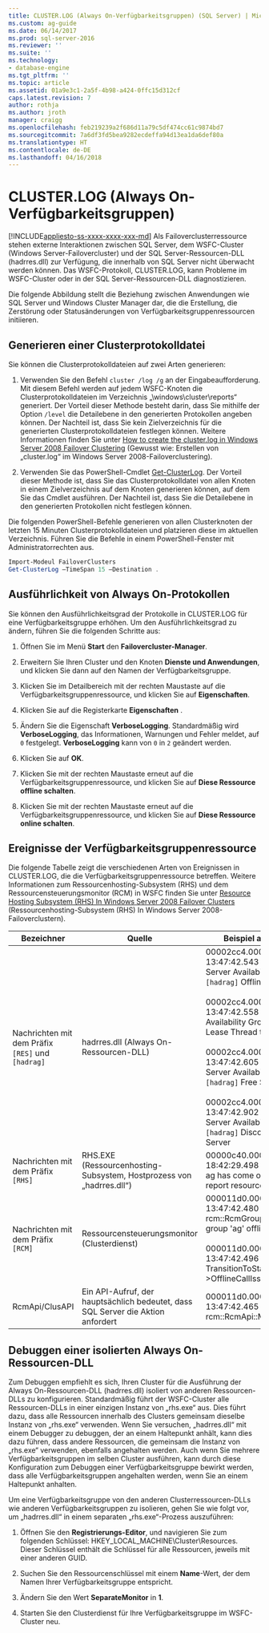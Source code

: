 ```yaml
---
title: CLUSTER.LOG (Always On-Verfügbarkeitsgruppen) (SQL Server) | Microsoft-Dokumentation
ms.custom: ag-guide
ms.date: 06/14/2017
ms.prod: sql-server-2016
ms.reviewer: ''
ms.suite: ''
ms.technology:
- database-engine
ms.tgt_pltfrm: ''
ms.topic: article
ms.assetid: 01a9e3c1-2a5f-4b98-a424-0ffc15d312cf
caps.latest.revision: 7
author: rothja
ms.author: jroth
manager: craigg
ms.openlocfilehash: feb219239a2f686d11a79c5df474cc61c9874bd7
ms.sourcegitcommit: 7a6df3fd5bea9282ecdeffa94d13ea1da6def80a
ms.translationtype: HT
ms.contentlocale: de-DE
ms.lasthandoff: 04/16/2018
---
```

# <a name="clusterlog-always-on-availability-groups"></a>CLUSTER.LOG (Always On-Verfügbarkeitsgruppen)
[!INCLUDE[appliesto-ss-xxxx-xxxx-xxx-md](../../../includes/appliesto-ss-xxxx-xxxx-xxx-md.md)]
  Als Failoverclusterressource stehen externe Interaktionen zwischen SQL Server, dem WSFC-Cluster (Windows Server-Failovercluster) und der SQL Server-Ressourcen-DLL (hadrres.dll) zur Verfügung, die innerhalb von SQL Server nicht überwacht werden können. Das WSFC-Protokoll, CLUSTER.LOG, kann Probleme im WSFC-Cluster oder in der SQL Server-Ressourcen-DLL diagnostizieren.  
  
 Die folgende Abbildung stellt die Beziehung zwischen Anwendungen wie SQL Server und Windows Cluster Manager dar, die die Erstellung, die Zerstörung oder Statusänderungen von Verfügbarkeitsgruppenressourcen initiieren.  
  
## <a name="generate-cluster-log"></a>Generieren einer Clusterprotokolldatei  
 Sie können die Clusterprotokolldateien auf zwei Arten generieren:  
  
1.  Verwenden Sie den Befehl `cluster /log /g` an der Eingabeaufforderung. Mit diesem Befehl werden auf jedem WSFC-Knoten die Clusterprotokolldateien im Verzeichnis „\windows\cluster\reports“ generiert. Der Vorteil dieser Methode besteht darin, dass Sie mithilfe der Option `/level` die Detailebene in den generierten Protokollen angeben können. Der Nachteil ist, dass Sie kein Zielverzeichnis für die generierten Clusterprotokolldateien festlegen können. Weitere Informationen finden Sie unter [How to create the cluster.log in Windows Server 2008 Failover Clustering](http://blogs.msdn.com/b/clustering/archive/2008/09/24/8962934.aspx) (Gewusst wie: Erstellen von „cluster.log“ im Windows Server 2008-Failoverclustering).  
  
2.  Verwenden Sie das PowerShell-Cmdlet [Get-ClusterLog](http://technet.microsoft.com/library/ee461045.aspx). Der Vorteil dieser Methode ist, dass Sie das Clusterprotokolldatei von allen Knoten in einem Zielverzeichnis auf dem Knoten generieren können, auf dem Sie das Cmdlet ausführen. Der Nachteil ist, dass Sie die Detailebene in den generierten Protokollen nicht festlegen können.  
  
 Die folgenden PowerShell-Befehle generieren von allen Clusterknoten der letzten 15 Minuten Clusterprotokolldateien und platzieren diese im aktuellen Verzeichnis. Führen Sie die Befehle in einem PowerShell-Fenster mit Administratorrechten aus.  
  
```powershell  
Import-Modeul FailoverClusters   
Get-ClusterLog –TimeSpan 15 –Destination .  
```  
  
## <a name="always-on-log-verbosity"></a>Ausführlichkeit von Always On-Protokollen  
 Sie können den Ausführlichkeitsgrad der Protokolle in CLUSTER.LOG für eine Verfügbarkeitsgruppe erhöhen. Um den Ausführlichkeitsgrad zu ändern, führen Sie die folgenden Schritte aus:  
  
1.  Öffnen Sie im Menü **Start** den **Failovercluster-Manager**.  
  
2.  Erweitern Sie Ihren Cluster und den Knoten **Dienste und Anwendungen**, und klicken Sie dann auf den Namen der Verfügbarkeitsgruppe.  
  
3.  Klicken Sie im Detailbereich mit der rechten Maustaste auf die Verfügbarkeitsgruppenressource, und klicken Sie auf **Eigenschaften**.  
  
4.  Klicken Sie auf die Registerkarte **Eigenschaften** .  
  
5.  Ändern Sie die Eigenschaft **VerboseLogging**. Standardmäßig wird **VerboseLogging**, das Informationen, Warnungen und Fehler meldet, auf `0` festgelegt. **VerboseLogging** kann von `0` in `2` geändert werden.  
  
6.  Klicken Sie auf **OK**.  
  
7.  Klicken Sie mit der rechten Maustaste erneut auf die Verfügbarkeitsgruppenressource, und klicken Sie auf **Diese Ressource offline schalten**.  
  
8.  Klicken Sie mit der rechten Maustaste erneut auf die Verfügbarkeitsgruppenressource, und klicken Sie auf **Diese Ressource online schalten**.  
  
## <a name="availability-group-resource-events"></a>Ereignisse der Verfügbarkeitsgruppenressource  
 Die folgende Tabelle zeigt die verschiedenen Arten von Ereignissen in CLUSTER.LOG, die die Verfügbarkeitsgruppenressource betreffen. Weitere Informationen zum Ressourcenhosting-Subsystem (RHS) und dem Ressourcensteuerungsmonitor (RCM) in WSFC finden Sie unter [Resource Hosting Subsystem (RHS) In Windows Server 2008 Failover Clusters](http://blogs.technet.com/b/askcore/archive/2009/11/23/resource-hosting-subsystem-rhs-in-windows-server-2008-failover-clusters.aspx) (Ressourcenhosting-Subsystem (RHS) In Windows Server 2008-Failoverclustern).  
  
|Bezeichner|Quelle|Beispiel aus CLUSTER.LOG|  
|----------------|------------|------------------------------|  
|Nachrichten mit dem Präfix `[RES]` und `[hadrag]`|hadrres.dll (Always On-Ressourcen-DLL)|00002cc4.00001264::2011/08/05-13:47:42.543 INFO  [RES] SQL Server Availability Group \<ag>: `[hadrag]` Offline request.<br /><br /> 00002cc4.00003384::2011/08/05-13:47:42.558 ERR   [RES] SQL Server Availability Group \<ag>: `[hadrag]` Lease Thread terminated<br /><br /> 00002cc4.00003384::2011/08/05-13:47:42.605 INFO  [RES] SQL Server Availability Group \<ag>: `[hadrag]` Free SQL statement<br /><br /> 00002cc4.00003384::2011/08/05-13:47:42.902 INFO  [RES] SQL Server Availability Group \<ag>: `[hadrag]` Disconnect from SQL Server|  
|Nachrichten mit dem Präfix `[RHS]`|RHS.EXE (Ressourcenhosting-Subsystem, Hostprozess von „hadrres.dll“)|00000c40.00000a34::2011/08/10-18:42:29.498 INFO  [RHS] Resource ag has come offline. RHS is about to report resource status to RCM.|  
|Nachrichten mit dem Präfix `[RCM]`|Ressourcensteuerungsmonitor (Clusterdienst)|000011d0.00000f80::2011/08/05-13:47:42.480 INFO  [RCM] rcm::RcmGroup::Move: Bringing group 'ag' offline first...<br /><br /> 000011d0.00000f80::2011/08/05-13:47:42.496 INFO  [RCM] TransitionToState(ag) Online-->OfflineCallIssued.|  
|RcmApi/ClusAPI|Ein API-Aufruf, der hauptsächlich bedeutet, dass SQL Server die Aktion anfordert|000011d0.00000f80::2011/08/05-13:47:42.465 INFO  [RCM] rcm::RcmApi::MoveGroup: (ag, 2)|  
  
## <a name="debug-always-on-resource-dll-in-isolation"></a>Debuggen einer isolierten Always On-Ressourcen-DLL  
 Zum Debuggen empfiehlt es sich, Ihren Cluster für die Ausführung der Always On-Ressourcen-DLL (hadrres.dll) isoliert von anderen Ressourcen-DLLs zu konfigurieren. Standardmäßig führt der WSFC-Cluster alle Ressourcen-DLLs in einer einzigen Instanz von „rhs.exe“ aus. Dies führt dazu, dass alle Ressourcen innerhalb des Clusters gemeinsam dieselbe Instanz von „rhs.exe“ verwenden. Wenn Sie versuchen, „hadrres.dll“ mit einem Debugger zu debuggen, der an einem Haltepunkt anhält, kann dies dazu führen, dass andere Ressourcen, die gemeinsam die Instanz von „rhs.exe“ verwenden, ebenfalls angehalten werden. Auch wenn Sie mehrere Verfügbarkeitsgruppen im selben Cluster ausführen, kann durch diese Konfiguration zum Debuggen einer Verfügbarkeitsgruppe bewirkt werden, dass alle Verfügbarkeitsgruppen angehalten werden, wenn Sie an einem Haltepunkt anhalten.  
  
 Um eine Verfügbarkeitsgruppe von den anderen Clusterressourcen-DLLs wie anderen Verfügbarkeitsgruppen zu isolieren, gehen Sie wie folgt vor, um „hadrres.dll“ in einem separaten „rhs.exe“-Prozess auszuführen:  
  
1.  Öffnen Sie den **Registrierungs-Editor**, und navigieren Sie zum folgenden Schlüssel: HKEY_LOCAL_MACHINE\Cluster\Resources. Dieser Schlüssel enthält die Schlüssel für alle Ressourcen, jeweils mit einer anderen GUID.  
  
2.  Suchen Sie den Ressourcenschlüssel mit einem **Name**-Wert, der dem Namen Ihrer Verfügbarkeitsgruppe entspricht.  
  
3.  Ändern Sie den Wert **SeparateMonitor** in **1**.  
  
4.  Starten Sie den Clusterdienst für Ihre Verfügbarkeitsgruppe im WSFC-Cluster neu.  
  
  